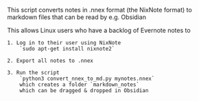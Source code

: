This script converts notes in .nnex format (the NixNote format) to markdown files that can be read by e.g. Obsidian

This allows Linux users who have a backlog of Evernote notes to

    1. Log in to their user using NixNote
        `sudo apt-get install nixnote2`
        
    2. Export all notes to .nnex
    
    3. Run the script
        `python3 convert_nnex_to_md.py mynotes.nnex`
        which creates a folder `markdown_notes`
        which can be dragged & dropped in Obsidian
